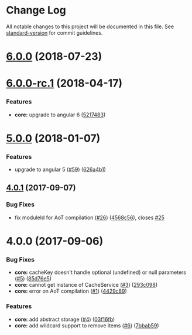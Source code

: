 # Change Log

All notable changes to this project will be documented in this file. See [standard-version](https://github.com/conventional-changelog/standard-version) for commit guidelines.

<a name="6.0.0"></a>
# [6.0.0](https://github.com/holidaylab/ngx-cache/compare/v6.0.0-rc.1...v6.0.0) (2018-07-23)



<a name="6.0.0-rc.1"></a>
# [6.0.0-rc.1](https://github.com/holidaylab/ngx-cache/compare/v5.0.0...v6.0.0-rc.1) (2018-04-17)


### Features

* **core:** upgrade to angular 6 ([5217483](https://github.com/holidaylab/ngx-cache/commit/5217483))



<a name="5.0.0"></a>
# [5.0.0](https://github.com/holidaylab/ngx-cache/compare/v4.0.1...v5.0.0) (2018-01-07)


### Features

* upgrade to angular 5 ([#59](https://github.com/holidaylab/ngx-cache/issues/59)) ([626a4b1](https://github.com/holidaylab/ngx-cache/commit/626a4b1))



<a name="4.0.1"></a>
## [4.0.1](https://github.com/holidaylab/ngx-cache/compare/v4.0.0...v4.0.1) (2017-09-07)


### Bug Fixes

* fix moduleId for AoT compilation ([#26](https://github.com/holidaylab/ngx-cache/issues/26)) ([4568c56](https://github.com/holidaylab/ngx-cache/commit/4568c56)), closes [#25](https://github.com/holidaylab/ngx-cache/issues/25)



<a name="4.0.0"></a>
# 4.0.0 (2017-09-06)


### Bug Fixes

* **core:** cacheKey doesn't handle optional (undefined) or null parameters ([#5](https://github.com/holidaylab/ngx-cache/issues/5)) ([85d76e5](https://github.com/holidaylab/ngx-cache/commit/85d76e5))
* **core:** cannot get instance of CacheService ([#3](https://github.com/holidaylab/ngx-cache/issues/3)) ([293c098](https://github.com/holidaylab/ngx-cache/commit/293c098))
* **core:** error on AoT compilation ([#1](https://github.com/holidaylab/ngx-cache/issues/1)) ([4429c89](https://github.com/holidaylab/ngx-cache/commit/4429c89))


### Features

* **core:** add abstract storage ([#4](https://github.com/holidaylab/ngx-cache/issues/4)) ([03f16fb](https://github.com/holidaylab/ngx-cache/commit/03f16fb))
* **core:** add wildcard support to remove items ([#6](https://github.com/holidaylab/ngx-cache/issues/6)) ([7bbab59](https://github.com/holidaylab/ngx-cache/commit/7bbab59))
